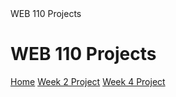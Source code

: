 <!DOCTYPE html>
<html lang="en">
  <head>
    WEB 110 Projects
    <meta charset="UTF-8">
  </head>
  <body>
    <h1>WEB 110 Projects</h1>
    <nav>
      <a href="https://ggdm600.github.io/WEB-110_FALL-2025/index.html">Home</a>
      <a href="Week2Project/home.html">Week 2 Project</a>
      <a href="Week4Project/home.html">Week 4 Project</a>
    </nav>
  </body>
</html>
